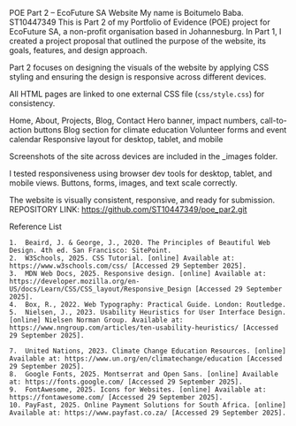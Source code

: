  POE Part 2 – EcoFuture SA Website
My name is Boitumelo Baba. ST10447349
This is Part 2 of my Portfolio of Evidence (POE) project for EcoFuture SA, a non-profit organisation based in Johannesburg. In Part 1, I created a project proposal that outlined the purpose of the website, its goals, features, and design approach.

Part 2 focuses on designing the visuals of the website by applying CSS styling and ensuring the design is responsive across different devices.


All HTML pages are linked to one external CSS file (`css/style.css`) for consistency.

Home, About, Projects, Blog, Contact
Hero banner, impact numbers, call-to-action buttons
Blog section for climate education
Volunteer forms and event calendar
Responsive layout for desktop, tablet, and mobile

Screenshots of the site across devices are included in the _images folder.


I tested responsiveness using browser dev tools for desktop, tablet, and mobile views. Buttons, forms, images, and text scale correctly.

The website is visually consistent, responsive, and ready for submission.
REPOSITORY LINK:
https://github.com/ST10447349/poe_par2.git

Reference List

	1.	Beaird, J. & George, J., 2020. The Principles of Beautiful Web Design. 4th ed. San Francisco: SitePoint.
	2.	W3Schools, 2025. CSS Tutorial. [online] Available at: https://www.w3schools.com/css/ [Accessed 29 September 2025].
	3.	MDN Web Docs, 2025. Responsive design. [online] Available at: https://developer.mozilla.org/en-US/docs/Learn/CSS/CSS_layout/Responsive_Design [Accessed 29 September 2025].
	4.	Box, R., 2022. Web Typography: Practical Guide. London: Routledge.
	5.	Nielsen, J., 2023. Usability Heuristics for User Interface Design. [online] Nielsen Norman Group. Available at: https://www.nngroup.com/articles/ten-usability-heuristics/ [Accessed 29 September 2025].
	
	7.	United Nations, 2023. Climate Change Education Resources. [online] Available at: https://www.un.org/en/climatechange/education [Accessed 29 September 2025].
	8.	Google Fonts, 2025. Montserrat and Open Sans. [online] Available at: https://fonts.google.com/ [Accessed 29 September 2025].
	9.	FontAwesome, 2025. Icons for Websites. [online] Available at: https://fontawesome.com/ [Accessed 29 September 2025].
	10.	PayFast, 2025. Online Payment Solutions for South Africa. [online] Available at: https://www.payfast.co.za/ [Accessed 29 September 2025].



